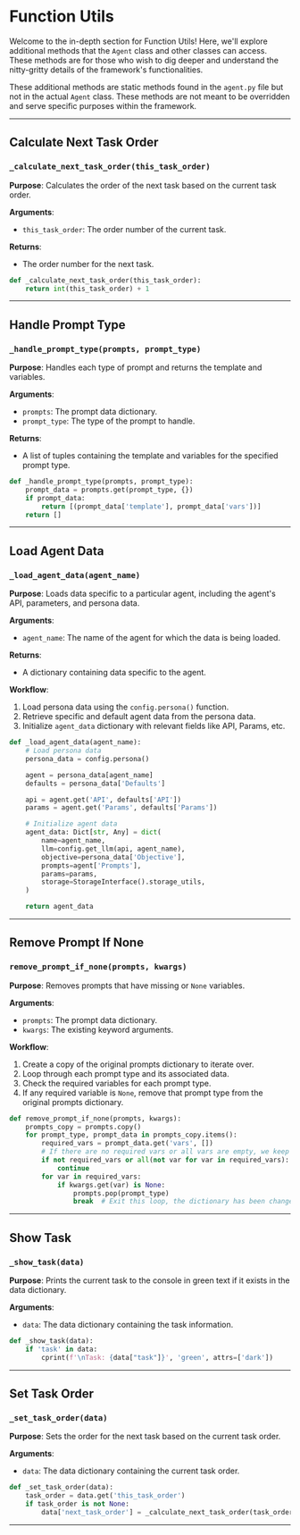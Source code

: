 # Function Utils

Welcome to the in-depth section for Function Utils! Here, we'll explore additional methods that the `Agent` class and other classes can access. These methods are for those who wish to dig deeper and understand the nitty-gritty details of the framework's functionalities.


These additional methods are static methods found in the `agent.py` file but not in the actual `Agent` class. These methods are not meant to be overridden and serve specific purposes within the framework.

---

## Calculate Next Task Order

### `_calculate_next_task_order(this_task_order)`

**Purpose**: Calculates the order of the next task based on the current task order.

**Arguments**:
- `this_task_order`: The order number of the current task.

**Returns**: 
- The order number for the next task.

```python
def _calculate_next_task_order(this_task_order):
    return int(this_task_order) + 1
```

---

## Handle Prompt Type

### `_handle_prompt_type(prompts, prompt_type)`

**Purpose**: Handles each type of prompt and returns the template and variables.

**Arguments**:
- `prompts`: The prompt data dictionary.
- `prompt_type`: The type of the prompt to handle.

**Returns**: 
- A list of tuples containing the template and variables for the specified prompt type.

```python
def _handle_prompt_type(prompts, prompt_type):
    prompt_data = prompts.get(prompt_type, {})
    if prompt_data:
        return [(prompt_data['template'], prompt_data['vars'])]
    return []
```

---

## Load Agent Data

### `_load_agent_data(agent_name)`

**Purpose**: Loads data specific to a particular agent, including the agent's API, parameters, and persona data.

**Arguments**:
- `agent_name`: The name of the agent for which the data is being loaded.

**Returns**: 
- A dictionary containing data specific to the agent.

**Workflow**:
1. Load persona data using the `config.persona()` function.
2. Retrieve specific and default agent data from the persona data.
3. Initialize `agent_data` dictionary with relevant fields like API, Params, etc.

```python
def _load_agent_data(agent_name):
    # Load persona data
    persona_data = config.persona()

    agent = persona_data[agent_name]
    defaults = persona_data['Defaults']

    api = agent.get('API', defaults['API'])
    params = agent.get('Params', defaults['Params'])

    # Initialize agent data
    agent_data: Dict[str, Any] = dict(
        name=agent_name,
        llm=config.get_llm(api, agent_name),
        objective=persona_data['Objective'],
        prompts=agent['Prompts'],
        params=params,
        storage=StorageInterface().storage_utils,
    )

    return agent_data
```

---

## Remove Prompt If None

### `remove_prompt_if_none(prompts, kwargs)`

**Purpose**: Removes prompts that have missing or `None` variables.

**Arguments**:
- `prompts`: The prompt data dictionary.
- `kwargs`: The existing keyword arguments.

**Workflow**:
1. Create a copy of the original prompts dictionary to iterate over.
2. Loop through each prompt type and its associated data.
3. Check the required variables for each prompt type.
4. If any required variable is `None`, remove that prompt type from the original prompts dictionary.

```python
def remove_prompt_if_none(prompts, kwargs):
    prompts_copy = prompts.copy()
    for prompt_type, prompt_data in prompts_copy.items():
        required_vars = prompt_data.get('vars', [])
        # If there are no required vars or all vars are empty, we keep the prompt
        if not required_vars or all(not var for var in required_vars):
            continue
        for var in required_vars:
            if kwargs.get(var) is None:
                prompts.pop(prompt_type)
                break  # Exit this loop, the dictionary has been changed
```

---

## Show Task

### `_show_task(data)`

**Purpose**: Prints the current task to the console in green text if it exists in the data dictionary.

**Arguments**:
- `data`: The data dictionary containing the task information.

```python
def _show_task(data):
    if 'task' in data:
        cprint(f'\nTask: {data["task"]}', 'green', attrs=['dark'])
```

---

## Set Task Order

### `_set_task_order(data)`

**Purpose**: Sets the order for the next task based on the current task order.

**Arguments**:
- `data`: The data dictionary containing the current task order.

```python
def _set_task_order(data):
    task_order = data.get('this_task_order')
    if task_order is not None:
        data['next_task_order'] = _calculate_next_task_order(task_order)
```

---